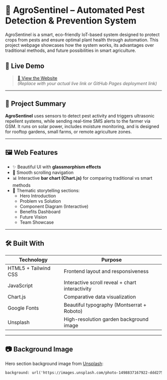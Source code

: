 # 🌿 AgroSentinel – Automated Pest Detection & Prevention System

AgroSentinel is a smart, eco-friendly IoT-based system designed to protect crops from pests and ensure optimal plant health through automation. This project webpage showcases how the system works, its advantages over traditional methods, and future possibilities in smart agriculture.

## 🔗 Live Demo

> [🔗 View the Website]()  
*(Replace with your actual live link or GitHub Pages deployment link)*

---

## 📌 Project Summary

**AgroSentinel** uses sensors to detect pest activity and triggers ultrasonic repellent systems, while sending real-time SMS alerts to the farmer via GSM. It runs on solar power, includes moisture monitoring, and is designed for rooftop gardens, small farms, or remote agriculture zones.

---

## 🖼️ Web Features

- ✨ Beautiful UI with **glassmorphism effects**
- 🧭 Smooth scrolling navigation
- 📊 Interactive **bar chart (Chart.js)** for comparing traditional vs smart methods
- 🎯 Thematic storytelling sections:
  - Hero Introduction
  - Problem vs Solution
  - Component Diagram (Interactive)
  - Benefits Dashboard
  - Future Vision
  - Team Showcase

---

## 🛠️ Built With

| Technology       | Purpose                        |
|------------------|--------------------------------|
| HTML5 + Tailwind CSS | Frontend layout and responsiveness |
| JavaScript       | Interactive scroll reveal + chart interactivity |
| Chart.js         | Comparative data visualization |
| Google Fonts     | Beautiful typography (Montserrat + Roboto) |
| Unsplash         | High-resolution garden background image |

---

## 📷 Background Image

Hero section background image from [Unsplash](https://unsplash.com):

```html
background: url('https://images.unsplash.com/photo-1498837167922-ddd27525d352?auto=format&fit=crop&w=1920&q=80');
